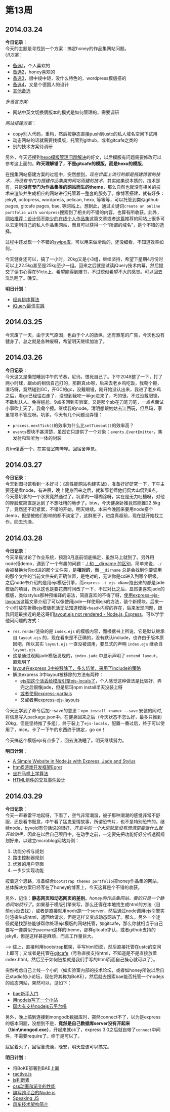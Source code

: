 第13周
======

## 2014.03.24

**今日记录**：  
今天的主题是寻找到一个方案：搞定honey的作品集网站问题。  
*UI方案*：

- [备选1](http://ckapke.de/)，个人喜欢的
- [备选2](http://natehanson.com/)，honey喜欢的
- [备选3](http://themeforest.net/item/illustrate-responsive-portfolio-blog-theme/5069761)，很中规中矩，没什么特色的，wordpress模版搭的
- [备选4](http://www.thebraveman.de/)，又是个德国人的设计
- [其他备选](http://www.uisdc.com/30-creative-personal-websites#)

*多语言方案*:

- 网站中英文切换俩版本的模式是如何管理的，需要调研

*网站搭建方案*：

- copy别人代码，重构，然后按静态直接push到ustc的私人域名空间下试用
- 动态网站的话就需要找模版，托管到github，或者gitcafe之类的
- 别的技术方案待调研

另外，今天还搜到[hexo模版管理问题解决](http://hexo.chenall.net)的好文，以后模版有问题需要修改可以参考这上面的。**昨天理解错了，不是gitcafe的模版，而是hexo的模版**。

在搜集网站搭建方案的过程中，突然想到，*现在世面上流行的都是搭建博客的技术，而没有专门为搭建作品集类的网站而建的技术*，其实如果说本质的，技术是有，只是**没有专门为作品集类的网站而生的theme**，那么自然也就没有相关的技术来渲染并生成相应的网站进行托管着一整套的服务了。像博客搭建，就有好多：jekyll, octopress, wordpress, pelican, hexo, 等等等，可以托管到类似github pages, gitcafe pages, bae, 等网站上。想到此，通过关键词`create an online portfolio with wordpress`搜索到了相关的不错的内容，也算有所收获。此外，[网站推荐：设计师不能少的在线个人作品集](http://blog.renren.com/share/171557481/5782912154)这篇文章或者[这篇](http://cheeeeer.wordpress.com/2011/03/30/%E7%BD%91%E7%AB%99%E6%8E%A8%E8%8D%90%EF%BC%9A%E8%AE%BE%E8%AE%A1%E5%B8%88%E4%B8%8D%E8%83%BD%E5%B0%91%E7%9A%84%E5%9C%A8%E7%BA%BF%E4%B8%AA%E4%BA%BA%E4%BD%9C%E5%93%81%E9%9B%86/)推荐的网站上很多可以去定制自己的私人作品集网站，而且可以获得一个“所谓的域名”，是个不错的选择。

过程中还发现一个不错的[swipe库](http://www.idangero.us/sliders/swiper/)，可以用来做滑动的，还没细看，不知道效率如何。

今天健身还可以，搞了一小时，20kg又是小3组，继续坚持，希望下星期4月份时可以上22.5kg甚至是25kg至少一组。回来之后就是试读jQuery技术内幕，然后提交了读书心得在51cto上，希望能得到赠书，不过貌似希望不大的感觉。可以回去洗洗睡了。晚安。

**明日计划**：  
- [经典排序算法](http://wuchong.me/blog/2014/02/09/algorithm-sort-summary/)
- [jQuery最佳实践](http://keenwon.com/955.html)

## 2014.03.25

今天废了一天，由于天气原因，也由于个人的放纵，还有煞笔的广告，今天也没有健身了。总之就是各种废呀，希望明天继续加油了。

## 2014.03.26

**今日记录**：  
今天这又是懒觉睡到中午的节奏，尼玛，恨死自己了。下午2048整了一下，打了两小时球，跟sb的相信自己打的，那群真sb呀，后来去老乡鸡吃饭，我嘞个擦，凑巧呀，竟然碰到GC，开GC的gc，没戴眼镜，刚开始没认出来，我进了老乡鸡之后，看gc已经往右走了，没想到我吃一半gc进来了，巧的很，不过没戴眼镜，不敢乱认人。免得尴尬。9点多回到实验室，又是那个sb在刀笔刀笔，一点点面试小事吹上天了。我嘞个擦。继续我的node。清明想跟姑姑去江西玩，但尼玛，家里领导不答应呀。坑爹。今天有几个问题没弄懂：

- `process.nextTick()`的效率为什么比`setTimeout()`的效率高？
- `events`模块不甚清楚，虽然它只提供了一个对象：`events.EventEmitter`，集发射和监听为一体的封装

真tm傻逼一个，在实验室瞎哔哔。回宿舍睡觉。

## 2014.03.27

**今日记录**：  
今天到图书馆看到一本好书：《高性能网站构建实战》，准备好好研究一下，下午主要还是看node，有进展，晚上健身回来之后，就和邵老师他们侃大山侃到8点，今天最坑爹的一个水货竟然通过了，坑爹的一塌糊涂呀，实在是无力吐槽呀，对他的厚脸皮简直是达到了不想吐槽的地步了。btw，今天健身卧推竟然能推22.5kg了，竟然还不赶紧累，不错的开始，明天继续。本来今晚回来要用node搭个demo，但是被他们影响的都不淡定了，这群崽子，进度真超前，现在就开始找工作。回去洗澡。

## 2014.03.28

**今日记录**：  
今天早晨讨论了作业系统，预测3月底前彻底搞定，虽然马上就到了。另外用node搭demo，遇到了一个有趣的问题：[./ 和 __dirname 的区别](http://stackoverflow.com/questions/8131344/what-is-the-difference-between-dirname-and-in-node-js)，简单来说，`./` 会被替换为你cd进的那个文件夹，是**相对的**，而 `__dirname` 总是会找到你要调用的那个文件的当前文件夹的正确位置，是绝对的，无论你是cd进入到哪个层级。之后node书介绍的是用ejs模版引擎，而`express -t ejs xName`跑出来的都是jade模版的项目，所以这也是要花费时间改了一下，不过对比之后，显然更喜欢jade的模版，类似stylus那种预编译的语法，简直喜欢的不得了呀，[使用express-ejs-layouts](http://blog.hugeaim.com/2013/01/20/using-layouts-in-ejs-using-express-ejs-layouts/)这篇文章介绍了可以像使用jade一样使用ejs的方法，装个新模块。后来一个小时放在折腾ejs模版死活无法知道模版`<head>`内容的存在，后来发现问题，跟我问题最接近的是这哥们[layout.ejs not rendered - Node.js, Express](http://stackoverflow.com/questions/15289960/layout-ejs-not-rendered-node-js-express)，可以学学他问问题的方式：

- `res.render`渲染的是 `index.ejs` 的模版内容，而根据书上所说，它是默认继承自 `layout.ejs` 的，现在看来是不正确的，没有默认include，也许由于版本原因吧，所以其实 `layout.ejs` 一直没被调用，要显式的声明 `index.ejs` 继承自 `layout.ejs`
- 这是通过观察jade模版发现的，`index.jade` 中显示声明了 `extend layout`，直观明了
- [layout在express 3中被移除了，多么坑爹，采用了include的策略](http://stackoverflow.com/questions/12616694/layouts-in-express-3-and-ejs)
- 解决express 3中layout被移除的方法有两种：
	- [ejs把这个活丢给模版引擎ejs-locals了](https://github.com/RandomEtc/ejs-locals)，个人感觉这种做法是比较好，弄完之后很像jade，但是尼玛npm install半天没装上呀
	- [或者使用express-partials](https://github.com/publicclass/express-partials)
	- [又或者用express-ejs-layouts](https://www.npmjs.org/package/express3-ejs-layout)

今天还学到了命令后加--save的意思：`npm install <name> --save` 安装的同时,将信息写入package.json中。在健身回来之后（今天状态不怎么好，最多只推到20kg，但是坚持推了多组），终于装上了`ejs-locals`，配置一番过后，终于可以使用了，nice。卡了一下午的东西终于搞定，go on！

今天搞这个模版ejs有点多了，回去洗洗睡了。明天继续努力。

**明日计划**：  
- [A Simple Website in Node.js with Express, Jade and Stylus](http://clock.co.uk/tech-blogs/a-simple-website-in-nodejs-with-express-jade-and-stylus)
- [html5游戏开发框架Egret](http://42.62.64.70/)
- [坐在马桶上学算法](http://blog.51cto.com/zt/595)
- [HTML组件的交互事件设计](http://www.html-js.com/article/Design-of-interactive-event-Qunee-graphic-component-HTML-graphical-components)

## 2014.03.29

**今日记录**：  
今天一声春雷平地起呀，下雨了，空气非常潮湿，被子那种潮潮的感觉非常不舒服，还是看书惬意，中午看了猛鬼爱情故事，所谓恐怖片，也不是特别恐怖的。继续node，byvoid有句话说的很好，*开发中的一个大忌就是没有想清楚要做什么就开始动手*，因此在以后自己项目中，在动手之前，一定要先把功能好好分析透彻规划好来。以建立microblog网站为例：

1. 功能分析与规划
2. 路由控制器规划
3. 优雅的用户界面
4. 一步步实现功能

按着这个思路，准备结合`bootstrap themes portfolio`搭honey作品集的网站，总体解决方案已经写在了honey的博客上，今天这算是个不错的收获。

另外，记住：**静态网页和动态网页的差别**。*honey的作品集网站，要的只是一个静态网站就行了*。如果基于模版引擎来写，那么还得在本地找生成html的方法（目前ejs没去找），或者是直接就用node跑一个server，然后通过node调用ejs引擎实时渲染生成html，返回给请求，但是这样又变成动态网站了。那么，另外一个途径就是找那些能够帮你处理ejs模版的网站托管，如gitcafe，那么你就相当于自己要写一套类似于pacman这样的theme，那样gitcafe才认，或者github支持的jekyll，但是这样甚是麻烦，而且工作量巨大。

--> 综上，直接利用bootstrap框架，手写html页面，然后直接托管在ustc的空间上即可；又或者是托管在[gitcafe](http://blog.gitcafe.com/116.html)（号称直接支持html，不知道是不是直接放着index.html，然后至于如何链接就是我们手写的html页面自己操心就可以了）。

突然考虑自己上线一个小的（如实验室内部的技术论坛，或者如honey所说以后自己studio的小论坛，现在将其称为BoKE），然后就去搜索bae能否托管一个nodejs的动态网站，果然可以，见如下：

- [bae新手入门](http://developer.baidu.com/wiki/index.php?title=docs/cplat/bae/start&qq-pf-to=pcqq.discussion)
- [用nodejs写了一个小站](http://cnodejs.org/topic/52de2bdb78990b04115a89e2)
- [国内有支持nodejs云平台吗](http://www.zhihu.com/question/20773490)

另外，晚上搞到连接到mongodb数据库时，突然connect不了，以为是express的版本问题，没想到不是，**竟然是自己数据库server没有开起来（\bin\mongod.exe）**，开起来就ok了，express 3.0之后就自带了`connect`中间件，不需要require了。终于是可以了。

屁屁着火了，回宿舍洗澡，晚安，明天应该可以搞完。

**明日计划**：  
- 将BoKE部署到BAE上面
- [ractive.js](http://docs.ractivejs.org/latest/second-setup)
- [js判断表](http://dorey.github.io/JavaScript-Equality-Table/)
- [css动画和渐变的性能](http://blogs.adobe.com/webplatform/2014/03/18/css-animations-and-transitions-performance/)
- [编写跨平台的Node.js](http://www.html-js.com/article/1931)
- [Speaking JS](http://speakingjs.com/es5/index.html)
- [风车技术架构简介](http://yedingding.com/2014/03/20/fengcheco-architecture.html)
